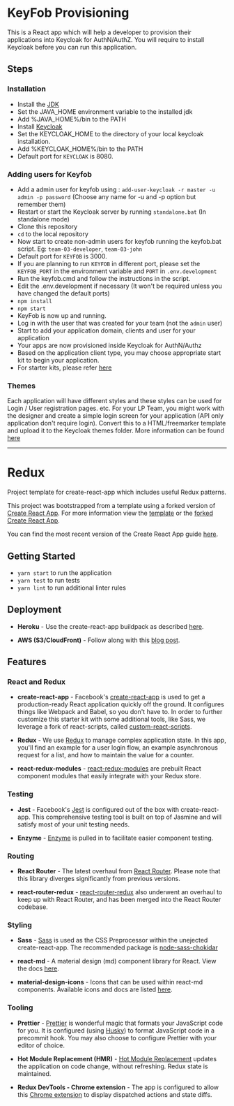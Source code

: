 # KeyFob Provisioning

This is a React app which will help a developer to provision their applications into Keycloak for AuthN/AuthZ.
You will require to install Keycloak before you can run this application.

## Steps

### Installation
* Install the [JDK](http://www.oracle.com/technetwork/java/javase/downloads/jdk8-downloads-2133151.html)
* Set the JAVA_HOME environment variable to the installed jdk
* Add %JAVA_HOME%/bin to the PATH
* Install [Keycloak](http://www.keycloak.org/downloads.html)
* Set the KEYCLOAK_HOME to the directory of your local keycloak installation.
* Add %KEYCLOAK_HOME%/bin to the PATH
* Default port for `KEYCLOAK` is 8080.

### Adding users for Keyfob

* Add a admin user for keyfob using : `add-user-keycloak -r master -u admin -p password` (Choose any name for -u and -p option but remember them)
* Restart or start the Keycloak server by running `standalone.bat` (In standalone mode)
* Clone this repository
* `cd` to the local repository
* Now start to create non-admin users for keyfob running the keyfob.bat script. Eg: `team-03-developer`, `team-03-john`
* Default port for `KEYFOB` is 3000. 
* If you are planning to run `KEYFOB` in different port, please set the `KEYFOB_PORT` in the environment variable and `PORT` in `.env.development`
* Run the keyfob.cmd and follow the instructions in the script.
* Edit the .env.development if necessary (It won't be required unless you have changed the default ports)
* `npm install`
* `npm start`
* KeyFob is now up and running.
* Log in with the user that was created for your team (not the `admin` user)
* Start to add your application domain, clients and user for your application
* Your apps are now provisioned inside Keycloak for AuthN/Authz
* Based on the application client type, you may choose appropriate start kit to begin your application.
* For starter kits, please refer [here](https://github.com/CognizantStudio/keyfob-ui/blob/master/STARTER_KIT.MD)

### Themes

Each application will have different styles and these styles can be used for Login / User registration pages. etc.
For your LP Team, you might work with the designer and create a simple login screen for your application (API only application don't require login). Convert this to a HTML/freemarker template and upload it to the Keycloak themes folder. More information can be found [here]()

-----------

# Redux

Project template for create-react-app which includes useful Redux patterns.

This project was bootstrapped from a template using a forked version of [Create React App](https://github.com/facebookincubator/create-react-app). For more information view the [template](https://github.com/reedsa/create-react-app-templates) or the [forked Create React App](https://github.com/reedsa/create-react-app).

You can find the most recent version of the Create React App guide [here](https://github.com/facebookincubator/create-react-app/blob/master/packages/react-scripts/template/README.md).

## Getting Started

* `yarn start` to run the application
* `yarn test` to run tests
* `yarn lint` to run additional linter rules

## Deployment

* **Heroku** - Use the create-react-app buildpack as described [here](https://blog.heroku.com/deploying-react-with-zero-configuration).

* **AWS (S3/CloudFront)** - Follow along with this [blog post](https://medium.com/@omgwtfmarc/deploying-create-react-app-to-s3-or-cloudfront-48dae4ce0af).

## Features

### React and Redux

* **create-react-app** - Facebook's [create-react-app](https://github.com/facebookincubator/create-react-app) is used to get a production-ready React application quickly off the ground. It configures things like Webpack and Babel, so you don't have to. In order to further customize this starter kit with some additional tools, like Sass, we leverage a fork of react-scripts, called [custom-react-scripts](https://github.com/kitze/custom-react-scripts).

* **Redux** - We use [Redux](https://github.com/reactjs/redux) to manage complex application state. In this app, you'll find an example for a user login flow, an example asynchronous request for a list, and how to maintain the value for a counter.

* **react-redux-modules** - [react-redux-modules](https://github.com/reedsa/react-redux-modules) are prebuilt React component modules that easily integrate with your Redux store.

### Testing

* **Jest** - Facebook's [Jest](https://github.com/facebook/jest/) is configured out of the box with create-react-app. This comprehensive testing tool is built on top of Jasmine and will satisfy most of your unit testing needs.

* **Enzyme** - [Enzyme](https://github.com/airbnb/enzyme) is pulled in to facilitate easier component testing.

### Routing

* **React Router** - The latest overhaul from [React Router](https://reacttraining.com/react-router/web). Please note that this library diverges significantly from previous versions.

* **react-router-redux** - [react-router-redux](https://github.com/ReactTraining/react-router/tree/master/packages/react-router-redux) also underwent an overhaul to keep up with React Router, and has been merged into the React Router codebase.

### Styling

* **Sass** - [Sass](http://sass-lang.com/) is used as the CSS Preprocessor within the unejected create-react-app. The recommended package is [node-sass-chokidar](https://github.com/michaelwayman/node-sass-chokidar)

* **react-md** - A material design (md) component library for React. View the docs [here](https://react-md.mlaursen.com/).

* **material-design-icons** - Icons that can be used within react-md components. Available icons and docs are listed [here](https://material.io/icons/).

### Tooling

* **Prettier** - [Prettier](https://github.com/prettier/prettier) is wonderful magic that formats your JavaScript code for you. It is configured (using [Husky](https://github.com/typicode/husky)) to format JavaScript code in a precommit hook. You may also choose to configure Prettier with your editor of choice.

* **Hot Module Replacement (HMR)** -
[Hot Module Replacement](https://webpack.js.org/concepts/hot-module-replacement) updates the application on code change, without refreshing. Redux state is maintained.

* **Redux DevTools - Chrome extension** - The app is configured to allow this [Chrome extension](https://chrome.google.com/webstore/detail/redux-devtools/lmhkpmbekcpmknklioeibfkpmmfibljd?hl=en) to display dispatched actions and state diffs.
